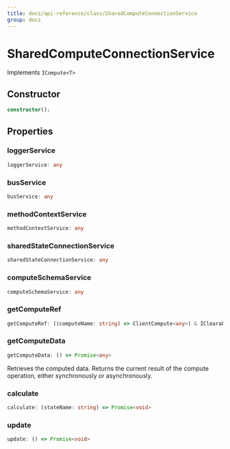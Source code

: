 ```yaml
---
title: docs/api-reference/class/SharedComputeConnectionService
group: docs
---
```


# SharedComputeConnectionService

Implements `ICompute<T>`

## Constructor

```ts
constructor();
```

## Properties

### loggerService

```ts
loggerService: any
```

### busService

```ts
busService: any
```

### methodContextService

```ts
methodContextService: any
```

### sharedStateConnectionService

```ts
sharedStateConnectionService: any
```

### computeSchemaService

```ts
computeSchemaService: any
```

### getComputeRef

```ts
getComputeRef: ((computeName: string) => ClientCompute<any>) & IClearableMemoize<string> & IControlMemoize<string, ClientCompute<any>>
```

### getComputeData

```ts
getComputeData: () => Promise<any>
```

Retrieves the computed data.
Returns the current result of the compute operation, either synchronously or asynchronously.

### calculate

```ts
calculate: (stateName: string) => Promise<void>
```

### update

```ts
update: () => Promise<void>
```
